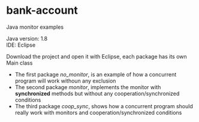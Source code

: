 # bank-account
Java monitor examples

Java version: 1.8 <br />
IDE: Eclipse

Download the project and open it with Eclipse, each package has its own Main class
* The first package *no_monitor*, is an example of how a concurrent program will work withoun any exclusion
* The second package *monitor*, implements the monitor with **synchronized** methods but without any cooperation/synchronized conditions
* The third package *coop_sync*, shows how a concurrent program should really work with monitors and cooperation/synchronized conditions
